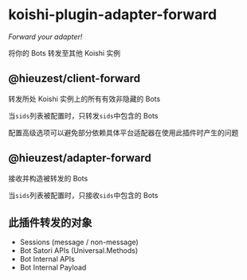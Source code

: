 # koishi-plugin-adapter-forward

_Forward your adapter!_

将你的 Bots 转发至其他 Koishi 实例

## @hieuzest/client-forward

转发所处 Koishi 实例上的所有有效非隐藏的 Bots

当`sids`列表被配置时，只转发`sids`中包含的 Bots

配置高级选项可以避免部分依赖具体平台适配器在使用此插件时产生的问题

## @hieuzest/adapter-forward

接收并构造被转发的 Bots

当`sids`列表被配置时，只接收`sids`中包含的 Bots

## 此插件转发的对象

- Sessions (message / non-message)
- Bot Satori APIs (Universal.Methods)
- Bot Internal APIs
- Bot Internal Payload
